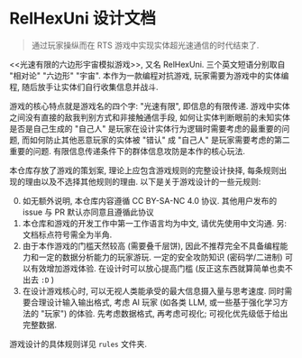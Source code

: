 # RelHexUni 设计文档

> 通过玩家操纵而在 RTS 游戏中实现实体超光速通信的时代结束了.

<<光速有限的六边形宇宙模拟游戏>>, 又名 RelHexUni. 三个英文短语分别取自 "相对论" "六边形" "宇宙". 本作为一款编程对抗游戏, 玩家需要为游戏中的实体编程, 随后放手让实体们自行收集信息并战斗. 

游戏的核心特点就是游戏名的四个字: "光速有限", 即信息的有限传递. 游戏中实体之间没有直接的敌我判别方式和非接触通信手段, 如何让实体判断眼前的未知实体是否是自己生成的 "自己人" 是玩家在设计实体行为逻辑时需要考虑的最重要的问题, 而如何防止其他恶意玩家的实体被 "错认" 成 "自己人" 是玩家需要考虑的第二重要的问题. 有限信息传递条件下的群体信息攻防是本作的核心玩法.

本仓库存放了游戏的策划案, 理论上应包含游戏规则的完整设计抉择, 每条规则出现的理由以及不选择其他规则的理由. 以下是关于游戏设计的一些元规则:

0. 如无额外说明, 本仓库内容遵循 CC BY-SA-NC 4.0 协议. 其他用户发布的 issue 与 PR 默认亦同意且遵循此协议
1. 本仓库和游戏的开发工作中第一工作语言均为中文, 请优先使用中文沟通. 另: 文档标点符号需全为半角.
2. 由于本作游戏的门槛天然较高 (需要叠千层饼), 因此不推荐完全不具备编程能力和一定的数据分析能力的玩家游玩. 一定的安全攻防知识 (密码学/二进制) 可以有效增加游戏体验. 在设计时可以放心提高门槛 (反正这东西就算简单也卖不出去 `:D` )
3. 在设计游戏核心时, 可以无视人类能承受的最大信息摄入量与思考速度. 同时需要合理设计输入输出格式, 考虑 AI 玩家 (如各类 LLM, 或一些基于强化学习方法的 "玩家") 的体验. 先考虑数据格式, 再考虑可视化; 可视化优先级低于给出完整数据.

游戏设计的具体规则详见 `rules` 文件夹.
